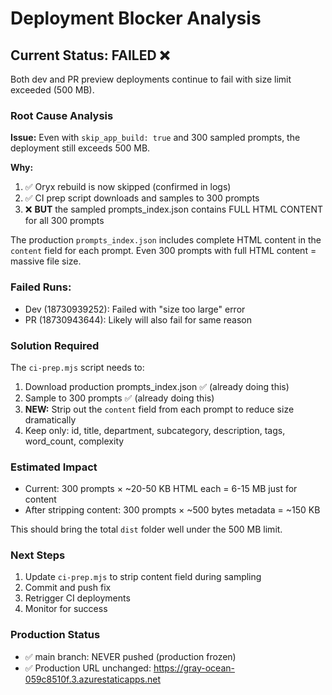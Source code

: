 # Deployment Blocker Analysis

## Current Status: FAILED ❌

Both dev and PR preview deployments continue to fail with size limit exceeded (500 MB).

### Root Cause Analysis

**Issue:** Even with `skip_app_build: true` and 300 sampled prompts, the deployment still exceeds 500 MB.

**Why:**
1. ✅ Oryx rebuild is now skipped (confirmed in logs)
2. ✅ CI prep script downloads and samples to 300 prompts
3. ❌ **BUT** the sampled prompts_index.json contains FULL HTML CONTENT for all 300 prompts

The production `prompts_index.json` includes complete HTML content in the `content` field for each prompt. Even 300 prompts with full HTML content = massive file size.

### Failed Runs:
- Dev (18730939252): Failed with "size too large" error
- PR (18730943644): Likely will also fail for same reason

### Solution Required

The `ci-prep.mjs` script needs to:
1. Download production prompts_index.json ✅ (already doing this)
2. Sample to 300 prompts ✅ (already doing this)  
3. **NEW:** Strip out the `content` field from each prompt to reduce size dramatically
4. Keep only: id, title, department, subcategory, description, tags, word_count, complexity

### Estimated Impact
- Current: 300 prompts × ~20-50 KB HTML each = 6-15 MB just for content
- After stripping content: 300 prompts × ~500 bytes metadata = ~150 KB

This should bring the total `dist` folder well under the 500 MB limit.

### Next Steps
1. Update `ci-prep.mjs` to strip content field during sampling
2. Commit and push fix
3. Retrigger CI deployments
4. Monitor for success

### Production Status
- ✅ main branch: NEVER pushed (production frozen)
- ✅ Production URL unchanged: https://gray-ocean-059c8510f.3.azurestaticapps.net
